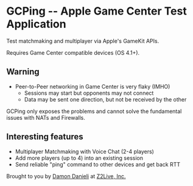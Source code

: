 GCPing -- Apple Game Center Test Application
============================================

Test matchmaking and multiplayer via Apple's GameKit APIs.

Requires Game Center compatible devices (OS 4.1+).

Warning
-------

* Peer-to-Peer networking in Game Center is very flaky (IMHO)
  * Sessions may start but opponents may not connect
  * Data may be sent one direction, but not be received by the other

GCPing only exposes the problems and cannot solve the fundamental issues with NATs and Firewalls.

Interesting features
--------------------

* Multiplayer Matchmaking with Voice Chat (2-4 players)
* Add more players (up to 4) into an existing session
* Send reliable "ping" command to other devices and get back RTT

Brought to you by [Damon Danieli][2] at [Z2Live, Inc.][1]

[1]: http://www.z2live.com
[2]: http://damondanieli.blogspot.com

<!--
vi: filetype=mkd
-->
